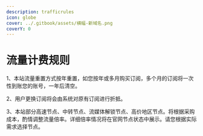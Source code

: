 ```yaml
---
description: trafficrules
icon: globe
cover: ../.gitbook/assets/横幅-新域名.png
coverY: 0
---
```


# 流量计费规则

1、本站流量重置方式按年重置，如您按年或多月购买订阅，多个月的订阅将一次性到账您的账号，一年后清空。

2、用户更换订阅将会由系统对原有订阅进行折抵。

3、本站部分高速节点、中转节点、流媒体解锁节点、高价地区节点。将根据采购成本，酌情调整流量倍率。详细倍率情况将在官网节点状态中展示。请您根据实际需求选择节点。
